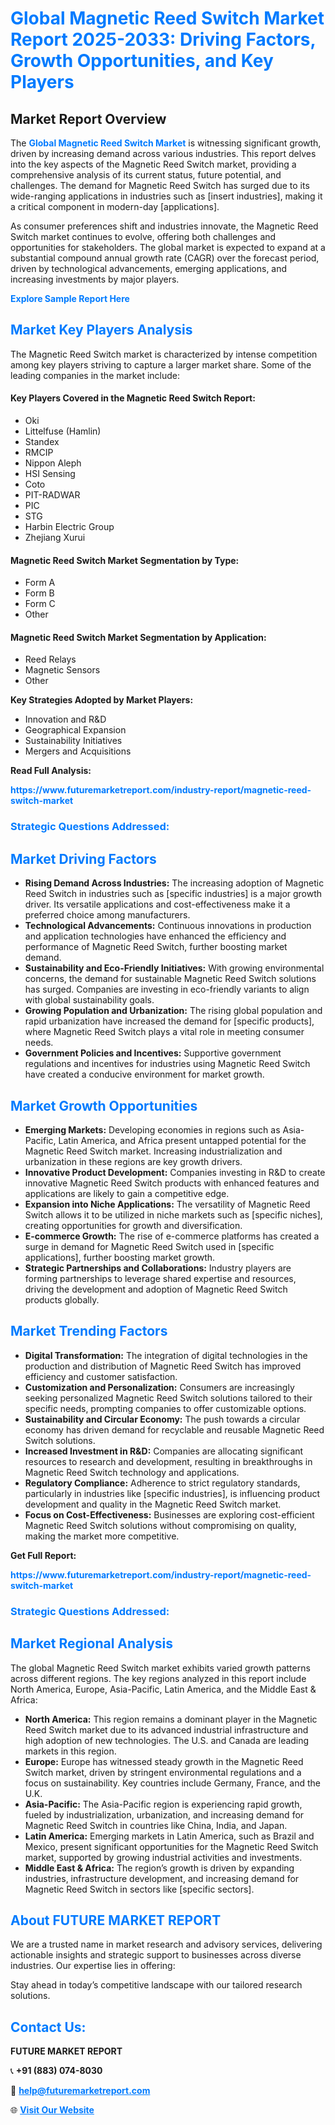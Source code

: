 <h1 style="color: #007BFF;">Global Magnetic Reed Switch Market Report 2025-2033: Driving Factors, Growth Opportunities, and Key Players</h1>

<section id="overview">
<h2>Market Report Overview</h2>
<p>The <a href="https://www.futuremarketreport.com/industry-report/magnetic-reed-switch-market" style="color: #007BFF; text-decoration: none;"><strong>Global Magnetic Reed Switch Market</strong></a> is witnessing significant growth, driven by increasing demand across various industries. This report delves into the key aspects of the Magnetic Reed Switch market, providing a comprehensive analysis of its current status, future potential, and challenges. The demand for Magnetic Reed Switch has surged due to its wide-ranging applications in industries such as [insert industries], making it a critical component in modern-day [applications].</p>
<p>As consumer preferences shift and industries innovate, the Magnetic Reed Switch market continues to evolve, offering both challenges and opportunities for stakeholders. The global market is expected to expand at a substantial compound annual growth rate (CAGR) over the forecast period, driven by technological advancements, emerging applications, and increasing investments by major players.</p>
</section>

<section id="overview">
<p><a href="https://www.futuremarketreport.com/request-sample/reportId=26446" style="color: #007BFF; text-decoration: none;"><strong>Explore Sample Report Here</strong></a></p>
</section>

<section id="key-players">
<h2 style="color: #007BFF;">Market Key Players Analysis</h2>
<p>The Magnetic Reed Switch market is characterized by intense competition among key players striving to capture a larger market share. Some of the leading companies in the market include:</p>
<h4>Key Players Covered in the Magnetic Reed Switch Report:</h4>
<ul><li>Oki</li><li>Littelfuse (Hamlin)</li><li>Standex</li><li>RMCIP</li><li>Nippon Aleph</li><li>HSI Sensing</li><li>Coto</li><li>PIT-RADWAR</li><li>PIC</li><li>STG</li><li>Harbin Electric Group</li><li>Zhejiang Xurui</li></ul>
<h4>Magnetic Reed Switch Market Segmentation by Type:</h4>
<ul><li>Form A</li><li>Form B</li><li>Form C</li><li>Other</li></ul>

<h4>Magnetic Reed Switch Market Segmentation by Application:</h4>
<ul><li>Reed Relays</li><li>Magnetic Sensors</li><li>Other</li></ul>
<p><strong>Key Strategies Adopted by Market Players:</strong></p>
<ul>
<li>Innovation and R&D</li>
<li>Geographical Expansion</li>
<li>Sustainability Initiatives</li>
<li>Mergers and Acquisitions</li>
</ul>
</section>

<section>
<p><strong>Read Full Analysis: </strong></p><a href="https://www.futuremarketreport.com/industry-report/magnetic-reed-switch-market" style="color: #007BFF; text-decoration: none;"><strong>https://www.futuremarketreport.com/industry-report/magnetic-reed-switch-market</strong></a>
<h3 style="color: #007BFF;">Strategic Questions Addressed:</h3>
</section>

<section id="driving-factors">
<h2 style="color: #007BFF;">Market Driving Factors</h2>
<ul>
<li><strong>Rising Demand Across Industries:</strong> The increasing adoption of Magnetic Reed Switch in industries such as [specific industries] is a major growth driver. Its versatile applications and cost-effectiveness make it a preferred choice among manufacturers.</li>
<li><strong>Technological Advancements:</strong> Continuous innovations in production and application technologies have enhanced the efficiency and performance of Magnetic Reed Switch, further boosting market demand.</li>
<li><strong>Sustainability and Eco-Friendly Initiatives:</strong> With growing environmental concerns, the demand for sustainable Magnetic Reed Switch solutions has surged. Companies are investing in eco-friendly variants to align with global sustainability goals.</li>
<li><strong>Growing Population and Urbanization:</strong> The rising global population and rapid urbanization have increased the demand for [specific products], where Magnetic Reed Switch plays a vital role in meeting consumer needs.</li>
<li><strong>Government Policies and Incentives:</strong> Supportive government regulations and incentives for industries using Magnetic Reed Switch have created a conducive environment for market growth.</li>
</ul>
</section>

<section id="growth-opportunities">
<h2 style="color: #007BFF;">Market Growth Opportunities</h2>
<ul>
<li><strong>Emerging Markets:</strong> Developing economies in regions such as Asia-Pacific, Latin America, and Africa present untapped potential for the Magnetic Reed Switch market. Increasing industrialization and urbanization in these regions are key growth drivers.</li>
<li><strong>Innovative Product Development:</strong> Companies investing in R&D to create innovative Magnetic Reed Switch products with enhanced features and applications are likely to gain a competitive edge.</li>
<li><strong>Expansion into Niche Applications:</strong> The versatility of Magnetic Reed Switch allows it to be utilized in niche markets such as [specific niches], creating opportunities for growth and diversification.</li>
<li><strong>E-commerce Growth:</strong> The rise of e-commerce platforms has created a surge in demand for Magnetic Reed Switch used in [specific applications], further boosting market growth.</li>
<li><strong>Strategic Partnerships and Collaborations:</strong> Industry players are forming partnerships to leverage shared expertise and resources, driving the development and adoption of Magnetic Reed Switch products globally.</li>
</ul>
</section>

<section id="trending-factors">
<h2 style="color: #007BFF;">Market Trending Factors</h2>
<ul>
<li><strong>Digital Transformation:</strong> The integration of digital technologies in the production and distribution of Magnetic Reed Switch has improved efficiency and customer satisfaction.</li>
<li><strong>Customization and Personalization:</strong> Consumers are increasingly seeking personalized Magnetic Reed Switch solutions tailored to their specific needs, prompting companies to offer customizable options.</li>
<li><strong>Sustainability and Circular Economy:</strong> The push towards a circular economy has driven demand for recyclable and reusable Magnetic Reed Switch solutions.</li>
<li><strong>Increased Investment in R&D:</strong> Companies are allocating significant resources to research and development, resulting in breakthroughs in Magnetic Reed Switch technology and applications.</li>
<li><strong>Regulatory Compliance:</strong> Adherence to strict regulatory standards, particularly in industries like [specific industries], is influencing product development and quality in the Magnetic Reed Switch market.</li>
<li><strong>Focus on Cost-Effectiveness:</strong> Businesses are exploring cost-efficient Magnetic Reed Switch solutions without compromising on quality, making the market more competitive.</li>
</ul>
</section>

<section>
<p><strong>Get Full Report: </strong></p><a href="https://www.futuremarketreport.com/industry-report/magnetic-reed-switch-market" style="color: #007BFF; text-decoration: none;"><strong>https://www.futuremarketreport.com/industry-report/magnetic-reed-switch-market</strong></a>
<h3 style="color: #007BFF;">Strategic Questions Addressed:</h3>
</section>


<section id="regional-analysis">
<h2 style="color: #007BFF;">Market Regional Analysis</h2>
<p>The global Magnetic Reed Switch market exhibits varied growth patterns across different regions. The key regions analyzed in this report include North America, Europe, Asia-Pacific, Latin America, and the Middle East & Africa:</p>
<ul>
<li><strong>North America:</strong> This region remains a dominant player in the Magnetic Reed Switch market due to its advanced industrial infrastructure and high adoption of new technologies. The U.S. and Canada are leading markets in this region.</li>
<li><strong>Europe:</strong> Europe has witnessed steady growth in the Magnetic Reed Switch market, driven by stringent environmental regulations and a focus on sustainability. Key countries include Germany, France, and the U.K.</li>
<li><strong>Asia-Pacific:</strong> The Asia-Pacific region is experiencing rapid growth, fueled by industrialization, urbanization, and increasing demand for Magnetic Reed Switch in countries like China, India, and Japan.</li>
<li><strong>Latin America:</strong> Emerging markets in Latin America, such as Brazil and Mexico, present significant opportunities for the Magnetic Reed Switch market, supported by growing industrial activities and investments.</li>
<li><strong>Middle East & Africa:</strong> The region’s growth is driven by expanding industries, infrastructure development, and increasing demand for Magnetic Reed Switch in sectors like [specific sectors].</li>
</ul>
</section>

<footer>
<h2 style="color: #007BFF;">About FUTURE MARKET REPORT</h2>
<p>We are a trusted name in market research and advisory services, delivering actionable insights and strategic support to businesses across diverse industries. Our expertise lies in offering:</p>

<p>Stay ahead in today’s competitive landscape with our tailored research solutions.</p>

<h2 style="color: #007BFF;">Contact Us:</h2>
<p><strong>FUTURE MARKET REPORT</strong></p>
<p>📞 <strong>+91 (883) 074-8030</strong></p>
<p>📧 <strong><a href="mailto:help@futuremarketreport.com" style="color: #007BFF;">help@futuremarketreport.com</a></strong></p>
<p>🌐 <strong><a href="https://www.futuremarketreport.com/" style="color: #007BFF;">Visit Our Website</a></strong></p>
</footer>